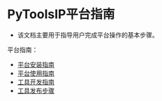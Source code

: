# PyToolsIP平台指南
  * 该文档主要用于指导用户完成平台操作的基本步骤。

平台指南：  
  * [平台安装指南](./ptip_installer.md)
  * [平台使用指南](./ptip_usage.md)
  * [工具开发指南](./tool_development.md)
  * [工具发布步骤](./tool_release.md)